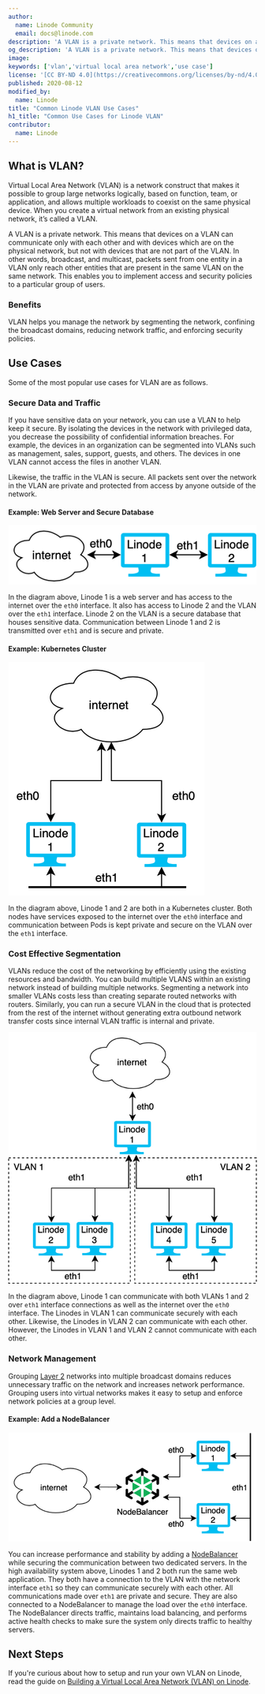 ```yaml
---
author:
  name: Linode Community
  email: docs@linode.com
description: 'A VLAN is a private network. This means that devices on a VLAN can communicate only with each other and with devices which are on the physical network, but not with devices that are not part of the VLAN. This guide discusses common use cases for Linode VLAN.'
og_description: 'A VLAN is a private network. This means that devices on a VLAN can communicate only with each other and with devices which are on the physical network, but not with devices that are not part of the VLAN. This guide discusses common use cases for Linode VLAN.'
image:
keywords: ['vlan','virtual local area network','use case']
license: '[CC BY-ND 4.0](https://creativecommons.org/licenses/by-nd/4.0)'
published: 2020-08-12
modified_by:
  name: Linode
title: "Common Linode VLAN Use Cases"
h1_title: "Common Use Cases for Linode VLAN"
contributor:
  name: Linode
---
```


## What is VLAN?

Virtual Local Area Network (VLAN) is a network construct that makes it possible to group large networks logically, based on function, team, or application, and allows multiple workloads to coexist on the same physical device. When you create a virtual network from an existing physical network, it’s called a VLAN.

A VLAN is a private network. This means that devices on a VLAN can communicate only with each other and with devices which are on the physical network, but not with devices that are not part of the VLAN. In other words, broadcast, and multicast, packets sent from one entity in a VLAN only reach other entities that are present in the same VLAN on the same network. This enables you to implement access and security policies to a particular group of users.

### Benefits

VLAN helps you manage the network by segmenting the network, confining the broadcast domains, reducing network traffic, and enforcing security policies.

## Use Cases

Some of the most popular use cases for VLAN are as follows.

### Secure Data and Traffic

If you have sensitive data on your network, you can use a VLAN to help keep it secure. By isolating the devices in the network with privileged data, you decrease the possibility of confidential information breaches. For example, the devices in an organization can be segmented into VLANs such as management, sales, support, guests, and others. The devices in one VLAN cannot access the files in another VLAN.

Likewise, the traffic in the VLAN is secure. All packets sent over the network in the VLAN are private and protected from access by anyone outside of the network.

#### Example: Web Server and Secure Database

![Web Server to VLAN Secure Database Configuration](vlan-web-server-db-config.png "Web Server to VLAN Secure Database Configuration")

In the diagram above, Linode 1 is a web server and has access to the internet over the `eth0` interface. It also has access to Linode 2 and the VLAN over the `eth1` interface. Linode 2 on the VLAN is a secure database that houses sensitive data. Communication between Linode 1 and 2 is transmitted over `eth1` and is secure and private.

#### Example: Kubernetes Cluster

![Kubernetes Cluster with VLAN Configuration](vlan-kubernetes-cluster-config.png "Kubernetes Cluster VLAN Configuration")

In the diagram above, Linode 1 and 2 are both in a Kubernetes cluster. Both nodes have services exposed to the internet over the `eth0` interface and communication between Pods is kept private and secure on the VLAN over the `eth1` interface.

### Cost Effective Segmentation

VLANs reduce the cost of the networking by efficiently using the existing resources and bandwidth. You can build multiple VLANS within an existing network instead of building multiple networks. Segmenting a network into smaller VLANs costs less than creating separate routed networks with routers. Similarly, you can run a secure VLAN in the cloud that is protected from the rest of the internet without generating extra outbound network transfer costs since internal VLAN traffic is internal and private.

![Multiple VLAN Configuration](multi-vlan-config.png "Multiple VLAN Configuration")

In the diagram above, Linode 1 can communicate with both VLANs 1 and 2 over `eth1` interface connections as well as the internet over the `eth0` interface. The Linodes in VLAN 1 can communicate securely with each other. Likewise, the Linodes in VLAN 2 can communicate with each other. However, the Linodes in VLAN 1 and VLAN 2 cannot communicate with each other.

### Network Management

Grouping [Layer 2](https://en.wikipedia.org/wiki/OSI_model#Layer_2:_Data_Link_Layer) networks into multiple broadcast domains reduces unnecessary traffic on the network and increases network performance. Grouping users into virtual networks makes it easy to setup and enforce network policies at a group level.

#### Example: Add a NodeBalancer

![NodeBalancer with VLAN Configuration](nodebalancer-vlan-config.png "NodeBalancer with VLAN Configuration")

You can increase performance and stability by adding a [NodeBalancer](https://www.linode.com/products/nodebalancers/) while securing the communication between two dedicated servers. In the high availability system above, Linodes 1 and 2 both run the same web application. They both have a connection to the VLAN with the network interface `eth1` so they can communicate securely with each other. All communications made over `eth1` are private and secure. They are also connected to a NodeBalancer to manage the load over the `eth0` interface. The NodeBalancer directs traffic, maintains load balancing, and performs active health checks to make sure the system only directs traffic to healthy servers.

## Next Steps

If you're curious about how to setup and run your own VLAN on Linode, read the guide on [Building a Virtual Local Area Network (VLAN) on Linode](/docs/networking/vlan/how-to-build-a-vlan-on-linode).

